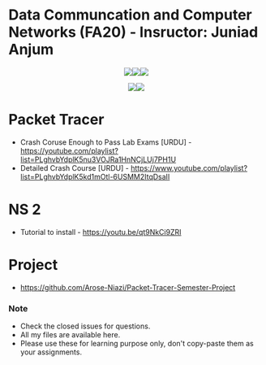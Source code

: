 # Data Communcation and Computer Networks (FA20) - Insructor: Juniad Anjum
<p align="center"><img src='https://img.shields.io/badge/Developer-Arose%20Niazi-blue.svg?style=for-the-badge&&logo=cisco' ><img src='https://img.shields.io/badge/Tool-Packet%20Tracer-blue.svg?style=for-the-badge&&logo=cisco' ><img src='https://img.shields.io/badge/Tool-NS2-orange.svg?style=for-the-badge&&logo=cisco' ></p>
<p align="center"><img src='https://img.shields.io/badge/Operating%20System%20-Ubuntu-orange.svg?style=for-the-badge&&logo=ubuntu'><img src='https://img.shields.io/badge/Operating%20System%20-Windows%2010-darkblue.svg?style=for-the-badge&&logo=windows'></p>


# Packet Tracer 
- Crash Coruse Enough to Pass Lab Exams [URDU] - https://youtube.com/playlist?list=PLghvbYdplK5nu3VOJRa1HnNCjLUj7PH1U
- Detailed Crash Course [URDU] - https://www.youtube.com/playlist?list=PLghvbYdplK5kd1mOtl-6USMM2ItqDsaII

# NS 2
- Tutorial to install - https://youtu.be/qt9NkCi9ZRI

# Project
- https://github.com/Arose-Niazi/Packet-Tracer-Semester-Project

### Note
- Check the closed issues for questions. 
- All my files are available here.
- Please use these for learning purpose only, don't copy-paste them as your assignments. 